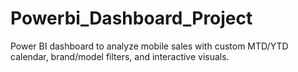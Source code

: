 # Powerbi_Dashboard_Project
Power BI dashboard to analyze mobile sales with custom MTD/YTD calendar,
brand/model filters, and interactive visuals.
